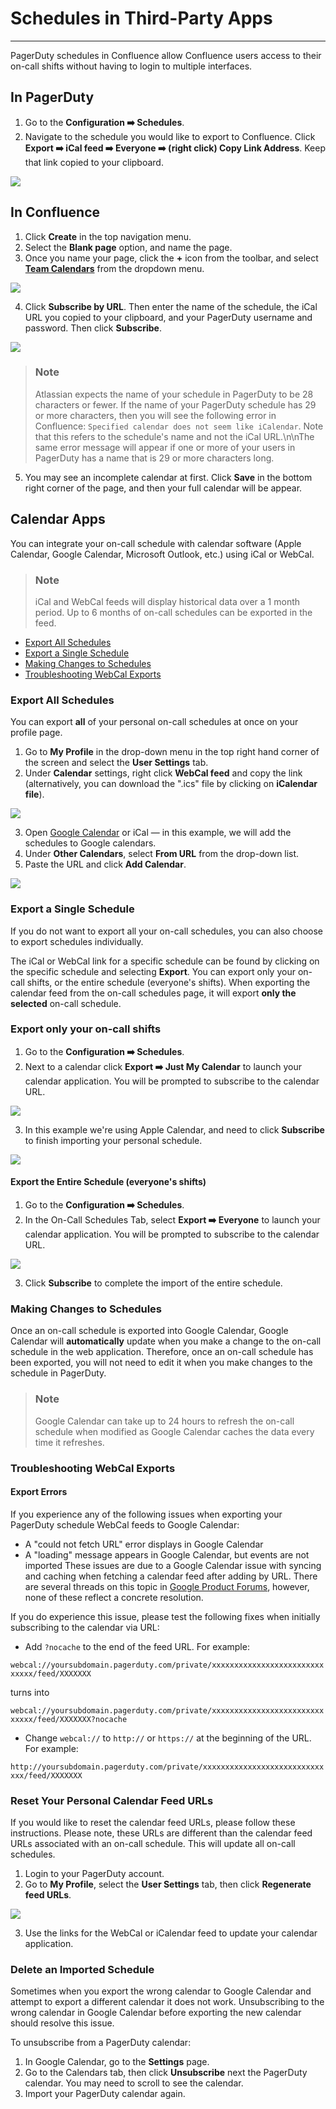 # Schedules in Third-Party Apps

---
PagerDuty schedules in Confluence allow Confluence users access to their on-call shifts without having to login to multiple interfaces.

## In PagerDuty
1. Go to the **Configuration ➡️ Schedules**.
2. Navigate to the schedule you would like to export to Confluence. Click **Export ➡️ iCal feed ➡️ Everyone ➡️ (right click) Copy Link Address**. Keep that link copied to your clipboard.

![](https://files.readme.io/a5d50a4-schedules-third-party-confluence-export.png)

## In Confluence
1. Click **Create** in the top navigation menu.
2. Select the **Blank page** option, and name the page.
3. Once you name your page, click the **+** icon from the toolbar, and select **[Team Calendars](https://confluence.atlassian.com/teamcalcloud/team-calendars-for-confluence-cloud-documentation-909903153.html)** from the dropdown menu.

![](https://files.readme.io/f86200f-selectteamcalendar.png)

4. Click **Subscribe by URL**. Then enter the name of the schedule, the iCal URL you copied to your clipboard, and your PagerDuty username and password. Then click **Subscribe**.

![](https://files.readme.io/7f4cc7b-iCal_URL.png)

<!-- theme: info -->

> ### Note
>
> Atlassian expects the name of your schedule in PagerDuty to be 28 characters or fewer. If the name of your PagerDuty schedule has 29 or more characters, then you will see the following error in Confluence: `Specified calendar does not seem like iCalendar`. Note that this refers to the schedule's name and not the iCal URL.\n\nThe same error message will appear if one or more of your users in PagerDuty has a name that is 29 or more characters long.

5. You may see an incomplete calendar at first. Click **Save** in the bottom right corner of the page, and then your full calendar will be appear.

## Calendar Apps

You can integrate your on-call schedule with calendar software (Apple Calendar, Google Calendar, Microsoft Outlook, etc.) using iCal or WebCal.

<!-- theme: info -->

> ### Note
>
> iCal and WebCal feeds will display historical data over a 1 month period. Up to 6 months of on-call schedules can be exported in the feed.

- [Export All Schedules](#section-export-all-schedules)
- [Export a Single Schedule](#section-export-a-single-schedule)
- [Making Changes to Schedules](#section-making-changes-to-schedules)
- [Troubleshooting WebCal Exports](#section-troubleshooting-webcal-exports)

### Export All Schedules
You can export **all** of your personal on-call schedules at once on your profile page.
1. Go to **My Profile** in the drop-down menu in the top right hand corner of the screen and select the **User Settings** tab.
2. Under **Calendar** settings, right click **WebCal feed** and copy the link (alternatively, you can download the ".ics" file by clicking on **iCalendar file**).

![](https://files.readme.io/5c978ca-schedules-third-party-export-all.png)

3. Open [Google Calendar](https://calendar.google.com/calendar/render#main_7) or iCal — in this example, we will add the schedules to Google calendars.
4. Under **Other Calendars**, select **From URL** from the drop-down list.
5. Paste the URL and click **Add Calendar**.

![](https://files.readme.io/2cf7e1e-GoogleCalendar.png)

### Export a Single Schedule
If you do not want to export all your on-call schedules, you can also choose to export schedules individually.

The iCal or WebCal link for a specific schedule can be found by clicking on the specific schedule and selecting **Export**. You can export only your on-call shifts, or the entire schedule (everyone's shifts). When exporting the calendar feed from the on-call schedules page, it will export **only the selected** on-call schedule.

### Export only your on-call shifts 
1. Go to the **Configuration ➡️ Schedules**.
2. Next to a calendar click **Export  ➡️ Just My Calendar** to launch your calendar application. You will be prompted to subscribe to the calendar URL.

![](https://files.readme.io/41c19b6-schedules-third-party-i-cal.png)

3. In this example we're using Apple Calendar, and need to click **Subscribe** to finish importing your personal schedule.

![](https://files.readme.io/e7a27a1-1e37dcd-sing2.png)

#### Export the Entire Schedule (everyone's shifts)
1. Go to the **Configuration ➡️ Schedules**.
2. In the On-Call Schedules Tab, select **Export ➡️ Everyone** to launch your calendar application. You will be prompted to subscribe to the calendar URL.

![](https://files.readme.io/d3223a3-schedules-third-party-everyone.png)

3. Click **Subscribe** to complete the import of the entire schedule.

### Making Changes to Schedules
Once an on-call schedule is exported into Google Calendar, Google Calendar will **automatically** update when you make a change to the on-call schedule in the web application. Therefore, once an on-call schedule has been exported, you will not need to edit it when you make changes to the schedule in PagerDuty.

<!-- theme: info -->

> ### Note
>
> Google Calendar can take up to 24 hours to refresh the on-call schedule when modified as Google Calendar caches the data every time it refreshes.

### Troubleshooting WebCal Exports
#### Export Errors
If you experience any of the following issues when exporting your PagerDuty schedule WebCal feeds to Google Calendar:
- A "could not fetch URL" error displays in Google Calendar
- A "loading" message appears in Google Calendar, but events are not imported
These issues are due to a Google Calendar issue with syncing and caching when fetching a calendar feed after adding by URL. There are several threads on this topic in [Google Product Forums](https://productforums.google.com/forum/#!searchin/calendar/$3Fnocache/calendar/ixQnzHmWDSk/yHm7YGuBbvwJ), however, none of these reflect a concrete resolution.

If you do experience this issue, please test the following fixes when initially subscribing to the calendar via URL:
- Add `?nocache` to the end of the feed URL. For example:

`webcal://yoursubdomain.pagerduty.com/private/xxxxxxxxxxxxxxxxxxxxxxxxxxxxxx/feed/XXXXXXX`

turns into

`webcal://yoursubdomain.pagerduty.com/private/xxxxxxxxxxxxxxxxxxxxxxxxxxxxxx/feed/XXXXXXX?nocache`
- Change `webcal://` to `http://` or `https://` at the beginning of the URL. For example:

`http://yoursubdomain.pagerduty.com/private/xxxxxxxxxxxxxxxxxxxxxxxxxxxxxx/feed/XXXXXXX`

### Reset Your Personal Calendar Feed URLs
If you would like to reset the calendar feed URLs, please follow these instructions.  Please note, these URLs are different than the calendar feed URLs associated with an on-call schedule. This will update all on-call schedules.

1. Login to your PagerDuty account.
2. Go to **My Profile**, select the **User Settings** tab, then click **Regenerate feed URLs**.

![](https://files.readme.io/59269e5-schedules-third-party-regenerate-feed-urls.png)

3. Use the links for the WebCal or iCalendar feed to update your calendar application.

### Delete an Imported Schedule
Sometimes when you export the wrong calendar to Google Calendar and attempt to export a different calendar it does not work. Unsubscribing to the wrong calendar in Google Calendar before exporting the new calendar should resolve this issue.

To unsubscribe from a PagerDuty calendar:

1. In Google Calendar, go to the **Settings** page.
2. Go to the Calendars tab, then click **Unsubscribe** next the PagerDuty calendar. You may need to scroll to see the calendar.
3. Import your PagerDuty calendar again.
